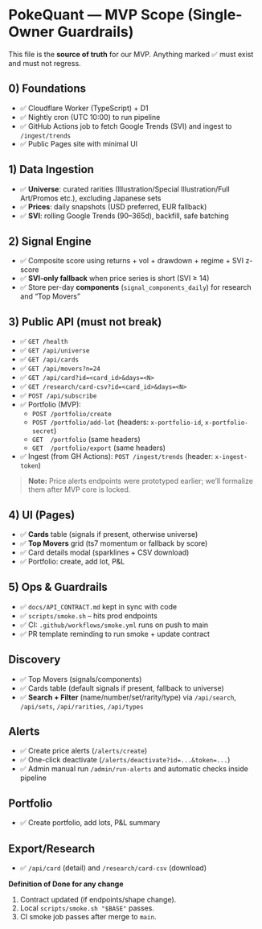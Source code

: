 # PokeQuant — MVP Scope (Single-Owner Guardrails)

This file is the **source of truth** for our MVP. Anything marked ✅ must exist and must not regress.

## 0) Foundations
- ✅ Cloudflare Worker (TypeScript) + D1
- ✅ Nightly cron (UTC 10:00) to run pipeline
- ✅ GitHub Actions job to fetch Google Trends (SVI) and ingest to `/ingest/trends`
- ✅ Public Pages site with minimal UI

## 1) Data Ingestion
- ✅ **Universe**: curated rarities (Illustration/Special Illustration/Full Art/Promos etc.), excluding Japanese sets
- ✅ **Prices**: daily snapshots (USD preferred, EUR fallback)
- ✅ **SVI**: rolling Google Trends (90–365d), backfill, safe batching

## 2) Signal Engine
- ✅ Composite score using returns + vol + drawdown + regime + SVI z-score
- ✅ **SVI-only fallback** when price series is short (SVI ≥ 14)
- ✅ Store per-day **components** (`signal_components_daily`) for research and “Top Movers”

## 3) Public API (must not break)
- ✅ `GET /health`
- ✅ `GET /api/universe`
- ✅ `GET /api/cards`
- ✅ `GET /api/movers?n=24`
- ✅ `GET /api/card?id=<card_id>&days=<N>`
- ✅ `GET /research/card-csv?id=<card_id>&days=<N>`
- ✅ `POST /api/subscribe`
- ✅ Portfolio (MVP):
  - `POST /portfolio/create`
  - `POST /portfolio/add-lot` (headers: `x-portfolio-id`, `x-portfolio-secret`)
  - `GET  /portfolio` (same headers)
  - `GET  /portfolio/export` (same headers)
- ✅ Ingest (from GH Actions): `POST /ingest/trends` (header: `x-ingest-token`)

> **Note:** Price alerts endpoints were prototyped earlier; we’ll formalize them after MVP core is locked.

## 4) UI (Pages)
- ✅ **Cards** table (signals if present, otherwise universe)
- ✅ **Top Movers** grid (ts7 momentum or fallback by score)
- ✅ Card details modal (sparklines + CSV download)
- ✅ Portfolio: create, add lot, P&L

## 5) Ops & Guardrails
- ✅ `docs/API_CONTRACT.md` kept in sync with code
- ✅ `scripts/smoke.sh` – hits prod endpoints
- ✅ CI: `.github/workflows/smoke.yml` runs on push to main
- ✅ PR template reminding to run smoke + update contract

## Discovery
- ✅ Top Movers (signals/components)
- ✅ Cards table (default signals if present, fallback to universe)
- ✅ **Search + Filter** (name/number/set/rarity/type) via `/api/search`, `/api/sets`, `/api/rarities`, `/api/types`

## Alerts
- ✅ Create price alerts (`/alerts/create`)
- ✅ One-click deactivate (`/alerts/deactivate?id=...&token=...`)
- ✅ Admin manual run `/admin/run-alerts` and automatic checks inside pipeline

## Portfolio
- ✅ Create portfolio, add lots, P&L summary

## Export/Research
- ✅ `/api/card` (detail) and `/research/card-csv` (download)

**Definition of Done for any change**
1. Contract updated (if endpoints/shape change).
2. Local `scripts/smoke.sh "$BASE"` passes.
3. CI smoke job passes after merge to `main`.

